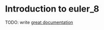 # Introduction to euler_8

TODO: write [great documentation](http://jacobian.org/writing/what-to-write/)
